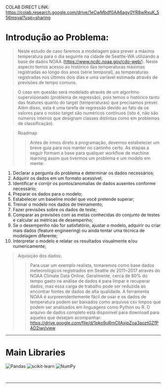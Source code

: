 COLAB DIRECT LINK: https://colab.research.google.com/drive/1eCwMbdf0AA6agy0YR8wRxuK_556msyal?usp=sharing


# Introdução ao Problema:

> Neste estudo de caso faremos a modelagem para prever a máxima temperatura para o dia seguinte na cidade de Seattle-WA utilizando a base de dados NOAA (https://www.ncdc.noaa.gov/cdo-web/). Neste aspecto temos acesso ao histórico das temperaturas máximas registradas ao longo dos anos (série temporal), as temperaturas registradas nos últimos dois dias e uma variável estimada através de previsões de tempo comuns.

> O caso em questão será modelado através de um algoritmo supervisionado (problema de regressão), pois temos o histórico tanto das features quanto do target (temperaturas) que precisamos prever. Além disso, esta é uma tarefa de regressão devido ao fato de os valores para o nosso target são numéricos contínuos (isto é, não são números inteiros que designam classes distintas como em problemas de classificação).

> Roadmap
>> Antes de irmos direto à programação, devemos estabelecer um breve guia para nos manter no caminho certo. As etapas a seguir formam a base para qualquer workflow de machine learning assim que tivermos um problema e um modelo em mente:
1. Declarar a pergunta do problema e determinar os dados necessários;
2. Adquirir os dados em um formato acessível;
3. Identificar e corrijir os pontos/anomalias de dados ausentes conforme necessário;
4. Preparar os dados para o modelo;
5. Estabelecer um baseline model que você pretende superar;
6. Treinar o modelo nos dados de treinamento;
7. Fazer previsões sobre os dados de teste;
8. Comparar as previsões com as metas conhecidas do conjunto de testes e calcular as métricas de desempenho;
9. Se o desempenho não for satisfatório, ajustar o modelo, adquirir ou criar mais dados (feature engineering) ou ainda tentar uma técnica de modelagem diferente;
10. Interpretar o modelo e relatar os resultados visualmente e/ou numericamente;

> Aquisição dos dados:
>> Para usar um exemplo realista, tomaremos como base dados meteorológicos registrados em Seattle de 2011~2017 através do NOAA Climate Data Online. Geralmente, cerca de 80% do tempo gasto na análise de dados é para limpar e recuperar dados, mas essa carga de trabalho pode ser reduzida ao encontrar fontes de dados de alta qualidade. A ferramenta NOAA é surpreendentemente fácil de usar e os dados de temperatura podem ser baixados como arquivos csv limpos que podem ser analisados em linguagens como Python ou R. O arquivo de dados completo está disponível para download para aqueles que desejam acompanhar: https://drive.google.com/file/d/1pko9oRmCllAxipZoa3aoztGZfPAD2iwj/view


---
# Main Libraries
![Pandas](https://img.shields.io/badge/pandas-%23150458.svg?style=for-the-badge&logo=pandas&logoColor=white) ![scikit-learn](https://img.shields.io/badge/scikit--learn-%23F7931E.svg?style=for-the-badge&logo=scikit-learn&logoColor=white) ![NumPy](https://img.shields.io/badge/numpy-%23013243.svg?style=for-the-badge&logo=numpy&logoColor=white)

<div style="display: inline_block"><br> 
    
</div>

---
